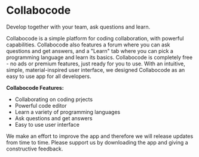 # Collabocode
Develop together with your team, ask questions and learn. 

Collabocode is a simple platform for coding collaboration, with powerful capabilities. Collabocode also features a forum where you can ask questions and get answers, and a "Learn" tab where you can pick a programming language and learn its basics. Collabocode is completely free - no ads or premium features, just ready for you to use. With an intuitive, simple, material-inspired user interface, we designed Collabocode as an easy to use app for all developers.

<b>Collabocode Features:</b>
- Collaborating on coding prjects
- Powerful code editor
- Learn a variety of programming languages
- Ask questions and get answers
- Easy to use user interface

We make an effort to improve the app and therefore we will release updates from time to time. Please support us by downloading the app and giving a constructive feedback.
